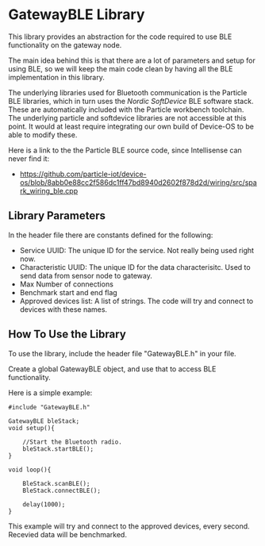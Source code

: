 # GatewayBLE Library

This library provides an abstraction for the code required to use BLE functionality on the gateway node.

The main idea behind this is that there are a lot of parameters and setup for using BLE, so we will keep the main code clean by having all the BLE implementation in this library.

The underlying libraries used for Bluetooth communication is the Particle BLE libraries, which in turn uses the _Nordic SoftDevice_ BLE software stack. These are automatically included with the Particle workbench toolchain. The underlying particle and softdevice libraries are not accessible at this point. It would at least require integrating our own build of Device-OS to be able to modify these.

Here is a link to the the Particle BLE source code, since Intellisense can never find it:
* https://github.com/particle-iot/device-os/blob/8abb0e88cc2f586dc1ff47bd8940d2602f878d2d/wiring/src/spark_wiring_ble.cpp


## Library Parameters

In the header file there are constants defined for the following:
* Service UUID: The unique ID for the service. Not really being used right now.
* Characteristic UUID: The unique ID for the data characterisitc. Used to send data from sensor node to gateway.
* Max Number of connections
* Benchmark start and end flag
* Approved devices list: A list of strings. The code will try and connect to devices with these names.

## How To Use the Library

To use the library, include the header file "GatewayBLE.h" in your file.

Create a global GatewayBLE object, and use that to access BLE functionality.

Here is a simple example:

```
#include "GatewayBLE.h"

GatewayBLE bleStack;
void setup(){

    //Start the Bluetooth radio.
    bleStack.startBLE();
}

void loop(){

    BleStack.scanBLE();
    BleStack.connectBLE();

    delay(1000);
}
```
This example will try and connect to the approved devices, every second. 
Recevied data will be benchmarked.


